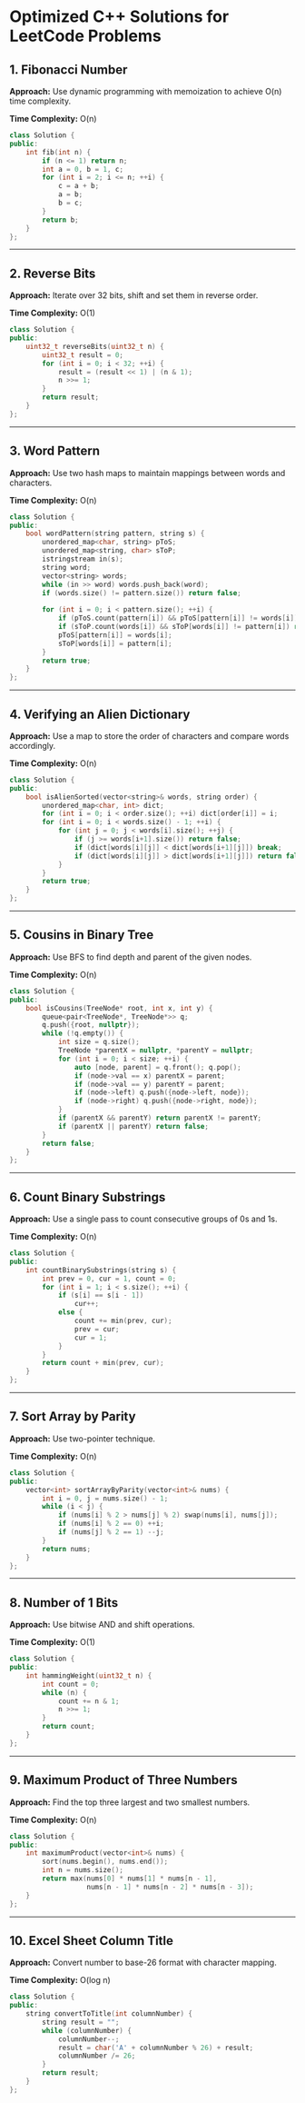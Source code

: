 # Optimized C++ Solutions for LeetCode Problems

## 1. Fibonacci Number
**Approach:** Use dynamic programming with memoization to achieve O(n) time complexity.

**Time Complexity:** O(n)

```cpp
class Solution {
public:
    int fib(int n) {
        if (n <= 1) return n;
        int a = 0, b = 1, c;
        for (int i = 2; i <= n; ++i) {
            c = a + b;
            a = b;
            b = c;
        }
        return b;
    }
};
```

---

## 2. Reverse Bits
**Approach:** Iterate over 32 bits, shift and set them in reverse order.

**Time Complexity:** O(1)

```cpp
class Solution {
public:
    uint32_t reverseBits(uint32_t n) {
        uint32_t result = 0;
        for (int i = 0; i < 32; ++i) {
            result = (result << 1) | (n & 1);
            n >>= 1;
        }
        return result;
    }
};
```

---

## 3. Word Pattern
**Approach:** Use two hash maps to maintain mappings between words and characters.

**Time Complexity:** O(n)

```cpp
class Solution {
public:
    bool wordPattern(string pattern, string s) {
        unordered_map<char, string> pToS;
        unordered_map<string, char> sToP;
        istringstream in(s);
        string word;
        vector<string> words;
        while (in >> word) words.push_back(word);
        if (words.size() != pattern.size()) return false;
        
        for (int i = 0; i < pattern.size(); ++i) {
            if (pToS.count(pattern[i]) && pToS[pattern[i]] != words[i]) return false;
            if (sToP.count(words[i]) && sToP[words[i]] != pattern[i]) return false;
            pToS[pattern[i]] = words[i];
            sToP[words[i]] = pattern[i];
        }
        return true;
    }
};
```

---

## 4. Verifying an Alien Dictionary
**Approach:** Use a map to store the order of characters and compare words accordingly.

**Time Complexity:** O(n)

```cpp
class Solution {
public:
    bool isAlienSorted(vector<string>& words, string order) {
        unordered_map<char, int> dict;
        for (int i = 0; i < order.size(); ++i) dict[order[i]] = i;
        for (int i = 0; i < words.size() - 1; ++i) {
            for (int j = 0; j < words[i].size(); ++j) {
                if (j >= words[i+1].size()) return false;
                if (dict[words[i][j]] < dict[words[i+1][j]]) break;
                if (dict[words[i][j]] > dict[words[i+1][j]]) return false;
            }
        }
        return true;
    }
};
```

---

## 5. Cousins in Binary Tree
**Approach:** Use BFS to find depth and parent of the given nodes.

**Time Complexity:** O(n)

```cpp
class Solution {
public:
    bool isCousins(TreeNode* root, int x, int y) {
        queue<pair<TreeNode*, TreeNode*>> q;
        q.push({root, nullptr});
        while (!q.empty()) {
            int size = q.size();
            TreeNode *parentX = nullptr, *parentY = nullptr;
            for (int i = 0; i < size; ++i) {
                auto [node, parent] = q.front(); q.pop();
                if (node->val == x) parentX = parent;
                if (node->val == y) parentY = parent;
                if (node->left) q.push({node->left, node});
                if (node->right) q.push({node->right, node});
            }
            if (parentX && parentY) return parentX != parentY;
            if (parentX || parentY) return false;
        }
        return false;
    }
};
```

---

## 6. Count Binary Substrings
**Approach:** Use a single pass to count consecutive groups of 0s and 1s.

**Time Complexity:** O(n)

```cpp
class Solution {
public:
    int countBinarySubstrings(string s) {
        int prev = 0, cur = 1, count = 0;
        for (int i = 1; i < s.size(); ++i) {
            if (s[i] == s[i - 1])
                cur++;
            else {
                count += min(prev, cur);
                prev = cur;
                cur = 1;
            }
        }
        return count + min(prev, cur);
    }
};
```

---

## 7. Sort Array by Parity
**Approach:** Use two-pointer technique.

**Time Complexity:** O(n)

```cpp
class Solution {
public:
    vector<int> sortArrayByParity(vector<int>& nums) {
        int i = 0, j = nums.size() - 1;
        while (i < j) {
            if (nums[i] % 2 > nums[j] % 2) swap(nums[i], nums[j]);
            if (nums[i] % 2 == 0) ++i;
            if (nums[j] % 2 == 1) --j;
        }
        return nums;
    }
};
```

---

## 8. Number of 1 Bits
**Approach:** Use bitwise AND and shift operations.

**Time Complexity:** O(1)

```cpp
class Solution {
public:
    int hammingWeight(uint32_t n) {
        int count = 0;
        while (n) {
            count += n & 1;
            n >>= 1;
        }
        return count;
    }
};
```

---

## 9. Maximum Product of Three Numbers
**Approach:** Find the top three largest and two smallest numbers.

**Time Complexity:** O(n)

```cpp
class Solution {
public:
    int maximumProduct(vector<int>& nums) {
        sort(nums.begin(), nums.end());
        int n = nums.size();
        return max(nums[0] * nums[1] * nums[n - 1],
                   nums[n - 1] * nums[n - 2] * nums[n - 3]);
    }
};
```

---

## 10. Excel Sheet Column Title
**Approach:** Convert number to base-26 format with character mapping.

**Time Complexity:** O(log n)

```cpp
class Solution {
public:
    string convertToTitle(int columnNumber) {
        string result = "";
        while (columnNumber) {
            columnNumber--;
            result = char('A' + columnNumber % 26) + result;
            columnNumber /= 26;
        }
        return result;
    }
};
```
